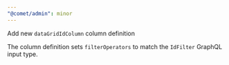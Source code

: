 ```yaml
---
"@comet/admin": minor
---
```


Add new `dataGridIdColumn` column definition

The column definition sets `filterOperators` to match the `IdFilter` GraphQL input type.
